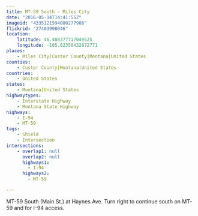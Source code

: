 ```yaml
---
title: MT-59 South - Miles City
date: "2016-05-14T14:41:55Z"
imageid: "4335121594080277986"
flickrid: "27403998046"
location:
    latitude: 46.408377717049525
    longitude: -105.82350432872771
places:
    - Miles City|Custer County|Montana|United States
counties:
    - Custer County|Montana|United States
countries:
    - United States
states:
    - Montana|United States
highwaytypes:
    - Interstate Highway
    - Montana State Highway
highways:
    - I-94
    - MT-59
tags:
    - Shield
    - Intersection
intersections:
    - overlap1: null
      overlap2: null
      highways1:
        - I-94
      highways2:
        - MT-59

---
```

MT-59 South (Main St.) at Haynes Ave.  Turn right to continue south on MT-59 and for I-94 access.